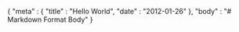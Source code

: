 
{
	"meta" : {
		"title" : "Hello World",
		"date" : "2012-01-26"
	},
	"body" : "# Markdown Format Body"
}
